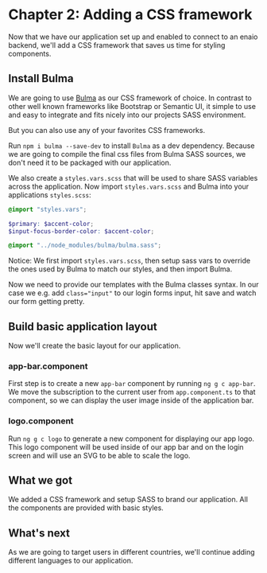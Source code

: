 # Chapter 2: Adding a CSS framework
Now that we have our application set up and enabled to connect to an enaio backend, we'll add a CSS framework
that saves us time for styling components.

## Install Bulma
We are going to use [Bulma](https://bulma.io/) as our CSS framework of choice. In contrast to other well known frameworks like Bootstrap 
or Semantic UI, it simple to use and easy to integrate and fits nicely into our projects SASS environment.

But you can also use any of your favorites CSS frameworks.

Run `npm i bulma --save-dev` to install `Bulma` as a dev dependency. Because we are going to compile the final css 
files from Bulma SASS sources, we don't need it to be packaged with our application.

We also create a `styles.vars.scss` that will be used to share SASS variables across the application.
Now import `styles.vars.scss` and Bulma into your applications `styles.scss`:
 
```scss
@import "styles.vars";

$primary: $accent-color;
$input-focus-border-color: $accent-color;

@import "../node_modules/bulma/bulma.sass";
```

Notice: We first import `styles.vars.scss`, then setup sass vars to override the ones used by Bulma to
match our styles, and then import Bulma.

Now we need to provide our templates with the Bulma classes syntax. In our case we e.g. add `class="input"` to our login forms 
input, hit save and watch our form getting pretty.


## Build basic application layout
Now we'll create the basic layout for our application. 

### app-bar.component
First step is to create a new `app-bar` component by running
`ng g c app-bar`. We move the subscription to the current user from `app.component.ts` to that component, so we can 
display the user image inside of the application bar.

### logo.component
Run `ng g c logo` to generate a new component for displaying our app logo. This logo component will
be used inside of our app bar and on the login screen and will use an SVG to be able to scale the logo. 

## What we got
We added a CSS framework and setup SASS to brand our application. All the components
are provided with basic styles.

## What's next
As we are going to target users in different countries, we'll continue adding different languages to our application.
